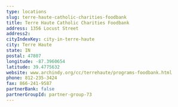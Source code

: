```yaml
---
type: locations
slug: terre-haute-catholic-charities-foodbank
title: Terre Haute Catholic Charities Foodbank
address: 1356 Locust Street
address2: 
cityIndexKey: city-in-terre-haute
city: Terre Haute
state: IN
postal: 47807
longitude: -87.3960654
latitude: 39.4775632
website: www.archindy.org/cc/terrehaute/programs-foodbank.html
phone: 812-235-3424
fax: 866-241-9587
partnerBank: false
partnerGroupId: partner-group-73
---
```

